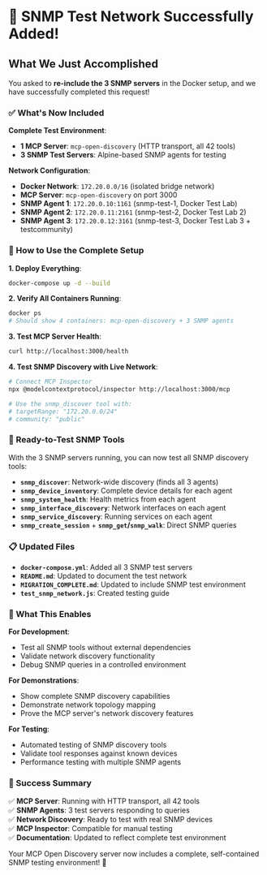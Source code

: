 # 🎉 SNMP Test Network Successfully Added!

## What We Just Accomplished

You asked to **re-include the 3 SNMP servers** in the Docker setup, and we have successfully completed this request!

### ✅ What's Now Included

**Complete Test Environment**:

- **1 MCP Server**: `mcp-open-discovery` (HTTP transport, all 42 tools)
- **3 SNMP Test Servers**: Alpine-based SNMP agents for testing

**Network Configuration**:

- **Docker Network**: `172.20.0.0/16` (isolated bridge network)
- **MCP Server**: `mcp-open-discovery` on port 3000
- **SNMP Agent 1**: `172.20.0.10:1161` (snmp-test-1, Docker Test Lab)
- **SNMP Agent 2**: `172.20.0.11:2161` (snmp-test-2, Docker Test Lab 2)
- **SNMP Agent 3**: `172.20.0.12:3161` (snmp-test-3, Docker Test Lab 3 + testcommunity)

### 🚀 How to Use the Complete Setup

**1. Deploy Everything**:

```bash
docker-compose up -d --build
```

**2. Verify All Containers Running**:

```bash
docker ps
# Should show 4 containers: mcp-open-discovery + 3 SNMP agents
```

**3. Test MCP Server Health**:

```bash
curl http://localhost:3000/health
```

**4. Test SNMP Discovery with Live Network**:

```bash
# Connect MCP Inspector
npx @modelcontextprotocol/inspector http://localhost:3000/mcp

# Use the snmp_discover tool with:
# targetRange: "172.20.0.0/24"
# community: "public"
```

### 🧪 Ready-to-Test SNMP Tools

With the 3 SNMP servers running, you can now test all SNMP discovery tools:

- **`snmp_discover`**: Network-wide discovery (finds all 3 agents)
- **`snmp_device_inventory`**: Complete device details for each agent
- **`snmp_system_health`**: Health metrics from each agent
- **`snmp_interface_discovery`**: Network interfaces on each agent
- **`snmp_service_discovery`**: Running services on each agent
- **`snmp_create_session`** + **`snmp_get`/`snmp_walk`**: Direct SNMP queries

### 📋 Updated Files

- **`docker-compose.yml`**: Added all 3 SNMP test servers
- **`README.md`**: Updated to document the test network
- **`MIGRATION_COMPLETE.md`**: Updated to include SNMP test environment
- **`test_snmp_network.js`**: Created testing guide

### 🎯 What This Enables

**For Development**:

- Test all SNMP tools without external dependencies
- Validate network discovery functionality
- Debug SNMP queries in a controlled environment

**For Demonstrations**:

- Show complete SNMP discovery capabilities
- Demonstrate network topology mapping
- Prove the MCP server's network discovery features

**For Testing**:

- Automated testing of SNMP discovery tools
- Validate tool responses against known devices
- Performance testing with multiple SNMP agents

### 🎉 Success Summary

✅ **MCP Server**: Running with HTTP transport, all 42 tools  
✅ **SNMP Agents**: 3 test servers responding to queries  
✅ **Network Discovery**: Ready to test with real SNMP devices  
✅ **MCP Inspector**: Compatible for manual testing  
✅ **Documentation**: Updated to reflect complete test environment

Your MCP Open Discovery server now includes a complete, self-contained SNMP testing environment! 🚀
